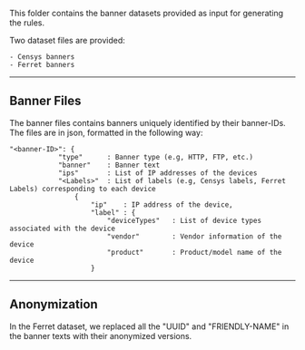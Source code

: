 This folder contains the banner datasets provided as input for generating the rules. 

Two dataset files are provided:
    
    - Censys banners
    - Ferret banners

--------------
Banner Files
--------------

The banner files contains banners uniquely identified by their banner-IDs. The files are in json, formatted in the following way:

    "<banner-ID>": {
                "type"      : Banner type (e.g, HTTP, FTP, etc.)
                "banner"    : Banner text
                "ips"       : List of IP addresses of the devices
                "<Labels>"  : List of labels (e.g, Censys labels, Ferret Labels) corresponding to each device
                    {
                        "ip"    : IP address of the device,
                        "label" : {
                            "deviceTypes"   : List of device types associated with the device
                            "vendor"        : Vendor information of the device
                            "product"       : Product/model name of the device
                        }


--------------
Anonymization
--------------

In the Ferret dataset, we replaced all the "UUID" and "FRIENDLY-NAME" in the banner texts with their anonymized versions.
